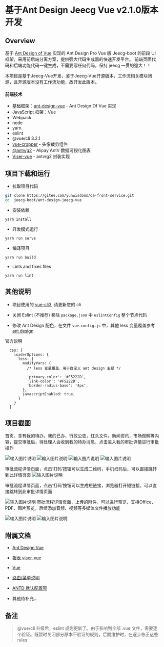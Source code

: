 # 基于Ant Design Jeecg Vue v2.1.0版本开发 


## Overview

基于 [Ant Design of Vue](https://vuecomponent.github.io/ant-design-vue/docs/vue/introduce-cn/) 实现的 Ant Design Pro Vue 版
Jeecg-boot 的前段 UI 框架，采用前后端分离方案，提供强大代码生成器的快速开发平台。
前端页面代码和后端功能代码一键生成，不需要写任何代码，保持 jeecg 一贯的强大！！

本项目是基于Jeecg-Vue开发，鉴于Jeecg-Vue开源版本，工作流相关模块闭源，且开源版本没有工作流功能，故开发此版本。

#### 前端技术

- 基础框架：[ant-design-vue](https://github.com/vueComponent/ant-design-vue) - Ant Design Of Vue 实现
- JavaScript 框架：Vue
- Webpack
- node
- yarn
- eslint
- @vue/cli 3.2.1
- [vue-cropper](https://github.com/xyxiao001/vue-cropper) - 头像裁剪组件
- [@antv/g2](https://antv.alipay.com/zh-cn/index.html) - Alipay AntV 数据可视化图表
- [Viser-vue](https://viserjs.github.io/docs.html#/viser/guide/installation) - antv/g2 封装实现

## 项目下载和运行

- 拉取项目代码

```bash
git clone https://gitee.com/yunwisdoms/oa-front-service.git 
cd  jeecg-boot/ant-design-jeecg-vue
```

- 安装依赖

```
yarn install
```

- 开发模式运行

```
yarn run serve
```

- 编译项目

```
yarn run build
```

- Lints and fixes files

```
yarn run lint
```

## 其他说明

- 项目使用的 [vue-cli3](https://cli.vuejs.org/guide/), 请更新您的 cli

- 关闭 Eslint (不推荐) 移除 `package.json` 中 `eslintConfig` 整个节点代码

- 修改 Ant Design 配色，在文件 `vue.config.js` 中，其他 less 变量覆盖参考 [ant design](https://ant.design/docs/react/customize-theme-cn)

官方说明

```ecmascript 6
  css: {
    loaderOptions: {
      less: {
        modifyVars: {
          /* less 变量覆盖，用于自定义 ant design 主题 */

          'primary-color': '#F5222D',
          'link-color': '#F5222D',
          'border-radius-base': '4px',
        },
        javascriptEnabled: true,
      }
    }
  }
```

## 项目截图

首页，含有我的待办，我的已办，行政公告，红头文件，新闻资讯，市场观察等内容，提交审批后，待处理人会收到我的待办消息，点击进入我的审批详情进行审批操作

![输入图片说明](https://images.gitee.com/uploads/images/2020/0115/094940_0ccdd375_499098.png "截屏2020-01-1509.31.38.png")
![输入图片说明](https://images.gitee.com/uploads/images/2020/0115/095056_22ae1ea5_499098.png "截屏2020-01-1509.34.34.png")
![输入图片说明](https://images.gitee.com/uploads/images/2020/0115/095105_482885e8_499098.png "截屏2020-01-1509.34.40.png")
![输入图片说明](https://images.gitee.com/uploads/images/2020/0115/095114_1758bd86_499098.png "截屏2020-01-1509.35.29.png")

审批流程详情页面，点击‘打码’按钮可以生成二维码，手机扫码后，可以直接跳转到此详情页面
![输入图片说明](https://images.gitee.com/uploads/images/2020/0115/095122_88d97d9f_499098.png "截屏2020-01-1509.35.35.png")

审批流程详情页面，点击‘打码’按钮可以生成短链接，浏览器打开短链接，可以直接跳转到此审批详情页面

![输入图片说明](https://images.gitee.com/uploads/images/2020/0115/095221_a185070d_499098.png "截屏2020-01-1509.35.42.png")
审批流程详情页面，上传的附件，可以进行预览，支持Office、PDF、图片预览，后续添加音频、视频等多媒体文件播放功能

![输入图片说明](https://images.gitee.com/uploads/images/2020/0115/095308_29e8a2d0_499098.png "截屏2020-01-1509.35.50.png")
![![![输入图片说明](https://images.gitee.com/uploads/images/2020/0115/095437_4e526d78_499098.png "截屏2020-01-1509.36.24.png")](https://images.gitee.com/uploads/images/2020/0115/095431_5c57d6fa_499098.png "截屏2020-01-1509.36.17.png")](https://images.gitee.com/uploads/images/2020/0115/095424_bfb9dee9_499098.png "截屏2020-01-1509.36.11.png")

## 附属文档

- [Ant Design Vue](https://vuecomponent.github.io/ant-design-vue/docs/vue/introduce-cn)

- [报表 viser-vue](https://viserjs.github.io/demo.html#/viser/bar/basic-bar)

- [Vue](https://cn.vuejs.org/v2/guide)

- [路由/菜单说明](https://github.com/zhangdaiscott/jeecg-boot/tree/master/ant-design-jeecg-vue/src/router/README.md)

- [ANTD 默认配置项](https://github.com/zhangdaiscott/jeecg-boot/tree/master/ant-design-jeecg-vue/src/defaultSettings.js)

- 其他待补充...

## 备注

> @vue/cli 升级后，eslint 规则更新了。由于影响到全部 .vue 文件，需要逐个验证。既暂时关闭部分原本不验证的规则，后期维护时，在逐步修正这些 rules
